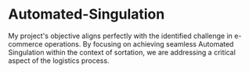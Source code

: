 # Automated-Singulation
My project's objective aligns perfectly with the identified challenge in e-commerce operations. By focusing on achieving seamless Automated Singulation within the context of sortation, we are addressing a critical aspect of the logistics process. 
